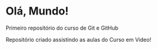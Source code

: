 # Olá, Mundo!
Primeiro repositório do curso de Git e GitHub

Repositório criado assistindo as aulas do Curso em Video!
